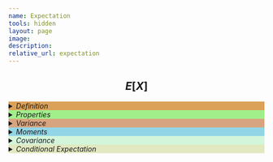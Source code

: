 ```yaml
---
name: Expectation
tools: hidden
layout: page
image: 
description:
relative_url: expectation
---
```


## $$E[X]$$
<details closed style='background-color:#dba159'><summary markdown="span" ><em>Definition</em></summary>
<details open><summary markdown="span" class="notriangle"></summary>
<img src="../../assets/expectation/expectation-definition.svg">
</details>
</details>
<details closed style='background-color:#A1EF8B'><summary markdown="span" ><em>Properties</em></summary>
<details open><summary markdown="span" class="notriangle"></summary>
<img src="../../assets/expectation/expectation-properties.svg">
</details>
</details>

<details closed style='background-color:#D8A47F'><summary markdown="span" ><em>Variance</em></summary>
<details open><summary markdown="span" class="notriangle"></summary>
<img src="../../assets/expectation/variance.svg">
</details>
</details>
<details closed style='background-color:#92D5E6'><summary markdown="span" ><em>Moments</em></summary>
<details open><summary markdown="span" class="notriangle"></summary>
<img src="../../assets/expectation/moments.svg">
</details>
</details>
<details closed style='background-color:#D3F6DB'><summary markdown="span" ><em>Covariance</em></summary>
<details open><summary markdown="span" class="notriangle"></summary>
<a href=""><img src="../../assets/expectation/covariance.svg"></a>
</details>
</details>
<details closed style='background-color:#e2e8c0'><summary markdown="span" ><em>Conditional Expectation</em></summary>
<details open><summary markdown="span" class="notriangle"></summary>
<img src="../../assets/expectation/conditional-expectation.svg">
</details>
</details>
<br>
